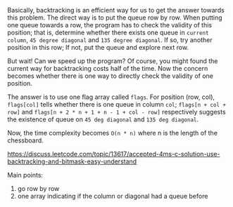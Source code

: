 Basically, backtracking is an efficient way for us to get the answer towards this problem.
The direct way is to put the queue row by row. When putting one queue towards a row, the program has to check the validity of this position; that is, determine whether there exists one queue in `current column`, `45 degree diagonal` and `135 degree diagonal`. If so, try another position in this row; If not, put the queue and explore next row.

But wait! Can we speed up the program? Of course, you might found the current way for backtracking costs half of the time. Now the concern becomes whether there is one way to directly check the validity of one position.

The answer is to use one flag array called `flags`. For position (row, col), `flags[col]` tells whether there is one queue in column `col`; `flags[n + col + row]` and `flags[n + 2 * n + 1 + n - 1 + col - row]` respectively suggests the existence of queue on `45 deg diagonal` and `135 deg diagonal`.

Now, the time complexity becomes `O(n * n)` where n is the length of the chessboard.

https://discuss.leetcode.com/topic/13617/accepted-4ms-c-solution-use-backtracking-and-bitmask-easy-understand

Main points:
1. go row by row
2. one array indicating if the column or diagonal had a queue before
